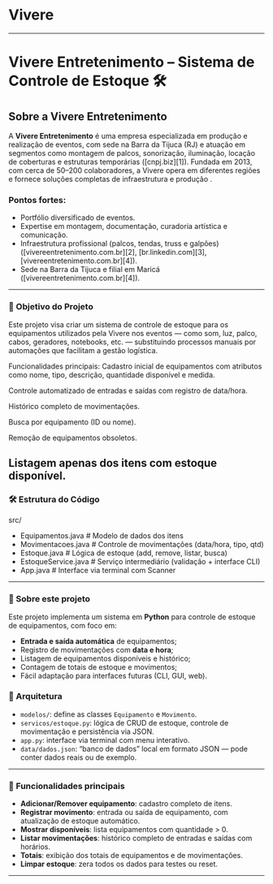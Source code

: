 # Vivere
---

# Vivere Entretenimento – Sistema de Controle de Estoque 🛠️

## Sobre a Vivere Entretenimento

A **Vivere Entretenimento** é uma empresa especializada em produção e realização de eventos, com sede na Barra da Tijuca (RJ) e atuação em segmentos como montagem de palcos, sonorização, iluminação, locação de coberturas e estruturas temporárias ([cnpj.biz][1]). Fundada em 2013, com cerca de 50–200 colaboradores, a Vivere opera em diferentes regiões e fornece soluções completas de infraestrutura e produção .

### Pontos fortes:

* Portfólio diversificado de eventos.
* Expertise em montagem, documentação, curadoria artística e comunicação.
* Infraestrutura profissional (palcos, tendas, truss e galpões) ([vivereentretenimento.com.br][2], [br.linkedin.com][3], [vivereentretenimento.com.br][4]).
* Sede na Barra da Tijuca e filial em Maricá ([vivereentretenimento.com.br][4]).

---
### 🎯 Objetivo do Projeto
Este projeto visa criar um sistema de controle de estoque para os equipamentos utilizados pela Vivere nos eventos — como som, luz, palco, cabos, geradores, notebooks, etc. — substituindo processos manuais por automações que facilitam a gestão logística.

Funcionalidades principais:
Cadastro inicial de equipamentos com atributos como nome, tipo, descrição, quantidade disponível e medida.

Controle automatizado de entradas e saídas com registro de data/hora.

Histórico completo de movimentações.

Busca por equipamento (ID ou nome).

Remoção de equipamentos obsoletos.

Listagem apenas dos itens com estoque disponível.
---
### 🛠️ Estrutura do Código
src/
* Equipamentos.java          # Modelo de dados dos itens
* Movimentacoes.java        # Controle de movimentações (data/hora, tipo, qtd)
* Estoque.java              # Lógica de estoque (add, remove, listar, busca)
* EstoqueService.java       # Serviço intermediário (validação + interface CLI)
* App.java                  # Interface via terminal com Scanner
---
### 🚀 Sobre este projeto

Este projeto implementa um sistema em **Python** para controle de estoque de equipamentos, com foco em:

* **Entrada e saída automática** de equipamentos;
* Registro de movimentações com **data e hora**;
* Listagem de equipamentos disponíveis e histórico;
* Contagem de totais de estoque e movimentos;
* Fácil adaptação para interfaces futuras (CLI, GUI, web).

### 🧩 Arquitetura

* `modelos/`: define as classes `Equipamento` e `Movimento`.
* `servicos/estoque.py`: lógica de CRUD de estoque, controle de movimentação e persistência via JSON.
* `app.py`: interface via terminal com menu interativo.
* `data/dados.json`: “banco de dados” local em formato JSON — pode conter dados reais ou de exemplo.

---

### 📘 Funcionalidades principais

* **Adicionar/Remover equipamento**: cadastro completo de itens.
* **Registrar movimento**: entrada ou saída de equipamento, com atualização de estoque automático.
* **Mostrar disponíveis**: lista equipamentos com quantidade > 0.
* **Listar movimentações**: histórico completo de entradas e saídas com horários.
* **Totais**: exibição dos totais de equipamentos e de movimentações.
* **Limpar estoque**: zera todos os dados para testes ou reset.

---



